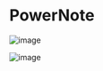 # PowerNote
![image](https://user-images.githubusercontent.com/48982737/189350824-f992cea1-f074-40eb-a845-1e92acf2318c.png)

![image](https://user-images.githubusercontent.com/48982737/189351264-a9bf2a34-ad2b-45cd-87bf-c290080c85b7.png)

